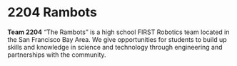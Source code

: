 # 2204 Rambots
**Team 2204** “The Rambots” is a high school FIRST Robotics team located in the San Francisco Bay Area. We give opportunities for students to build up skills and knowledge in science and technology through engineering and partnerships with the community.
